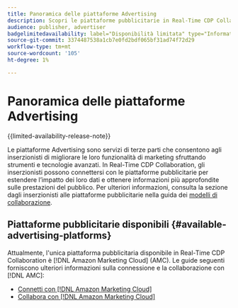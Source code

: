 ```yaml
---
title: Panoramica delle piattaforme Advertising
description: Scopri le piattaforme pubblicitarie in Real-Time CDP Collaboration.
audience: publisher, advertiser
badgelimitedavailability: label="Disponibilità limitata" type="Informative" url="https://helpx.adobe.com/it/legal/product-descriptions/real-time-customer-data-platform-collaboration.html newtab=true"
source-git-commit: 3374487538a1cb7e0fd2bdf065bf31ad74f72d29
workflow-type: tm+mt
source-wordcount: '105'
ht-degree: 1%

---
```


# Panoramica delle piattaforme Advertising

{{limited-availability-release-note}}

Le piattaforme Advertising sono servizi di terze parti che consentono agli inserzionisti di migliorare le loro funzionalità di marketing sfruttando strumenti e tecnologie avanzati. In Real-Time CDP Collaboration, gli inserzionisti possono connettersi con le piattaforme pubblicitarie per estendere l’impatto dei loro dati e ottenere informazioni più approfondite sulle prestazioni del pubblico. Per ulteriori informazioni, consulta la sezione dagli inserzionisti alle piattaforme pubblicitarie nella guida dei [modelli di collaborazione](/help/guide/overview/collaboration-patterns.md).

## Piattaforme pubblicitarie disponibili {#available-advertising-platforms}

Attualmente, l&#39;unica piattaforma pubblicitaria disponibile in Real-Time CDP Collaboration è [!DNL Amazon Marketing Cloud] (AMC). Le guide seguenti forniscono ulteriori informazioni sulla connessione e la collaborazione con [!DNL AMC]:

* [Connetti con  [!DNL Amazon Marketing Cloud]](/help/guide/connect/advertising-platforms/amc.md)
* [Collabora con  [!DNL Amazon Marketing Cloud]](/help/guide/collaborate/advertising-platforms/amc.md)